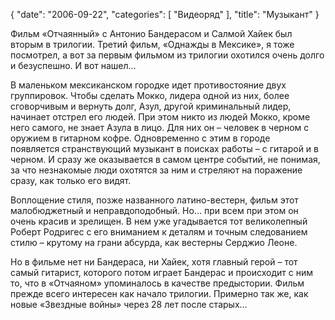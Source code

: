 {
   "date": "2006-09-22",
   "categories": [
      "Видеоряд"
   ],
   "title": "Музыкант"
}

Фильм «Отчаянный» с Антонио Бандерасом и Салмой Хайек был вторым в трилогии. Третий фильм, «Однажды в Мексике», я тоже посмотрел, а вот за первым фильмом из трилогии охотился очень долго и безуспешно. И вот нашел…

В маленьком мексиканском городке идет противостояние двух группировок. Чтобы сделать Мокко, лидера одной из них, более сговорчивым и вернуть долг, Азул, другой криминальный лидер, начинает отстрел его людей. При этом никто из людей Мокко, кроме него самого, не знает Азула в лицо. Для них он – человек в черном с оружием в гитарном кофре. Одновременно с этим в городе появляется странствующий музыкант в поисках работы – с гитарой и в черном. И сразу же оказывается в самом центре событий, не понимая, за что незнакомые люди охотятся за ним и стреляют на поражение сразу, как только его видят.

Воплощение стиля, позже названного латино-вестерн, фильм этот малобюджетный и неправдоподобный. Но… при всем при этом он очень красив и зрелищен. В нем уже угадывается тот великолепный Роберт Родригес с его вниманием к деталям и точным следованием стилю – крутому на грани абсурда, как вестерны Серджио Леоне.

Но в фильме нет ни Бандераса, ни Хайек, хотя главный герой – тот самый гитарист, которого потом играет Бандерас и происходит с ним то, что в «Отчаяном» упоминалось в качестве предыстории. Фильм прежде всего интересен как начало трилогии. Примерно так же, как новые «Звездные войны» через 28 лет после старых…
